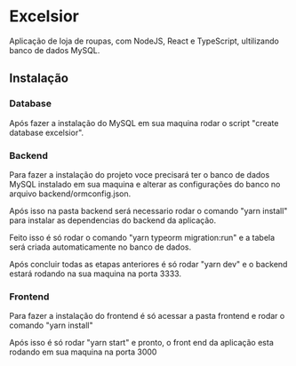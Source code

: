 # Excelsior
Aplicação de loja de roupas, com NodeJS, React e TypeScript, ultilizando banco de dados MySQL.
<h2>Instalação</h2>
<h3>Database</h3>
<p>Após fazer a instalação do MySQL em sua maquina rodar o script "create database excelsior".</p>
<h3>Backend</h3>
<p>Para fazer a instalação do projeto voce precisará ter o banco de dados MySQL instalado em sua maquina e alterar as configurações do banco no arquivo backend/ormconfig.json.</p>
<p>Após isso na pasta backend será necessario rodar o comando "yarn install" para instalar as dependencias do backend da aplicação.</p>
<p>Feito isso é só rodar o comando "yarn typeorm migration:run" e a tabela será criada automaticamente no banco de dados.</p>
<p>Após concluir todas as etapas anteriores é só rodar "yarn dev" e o backend estará rodando na sua maquina na porta 3333.</p>
<h3>Frontend</h3>
<p>Para fazer a instalação do frontend é só acessar a pasta frontend e rodar o comando "yarn install"</p>
<p>Após isso é só rodar "yarn start" e pronto, o front end da aplicação esta rodando em sua maquina na porta 3000</p>
